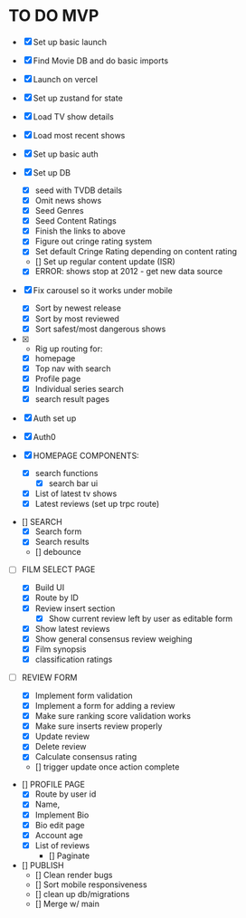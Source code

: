 # TO DO MVP

- [x] Set up basic launch
- [x] Find Movie DB and do basic imports
- [x] Launch on vercel
- [x] Set up zustand for state
- [x] Load TV show details
- [x] Load most recent shows
- [x] Set up basic auth

- [x] Set up DB

  - [x] seed with TVDB details
  - [x] Omit news shows
  - [x] Seed Genres
  - [x] Seed Content Ratings
  - [x] Finish the links to above
  - [x] Figure out cringe rating system
  - [x] Set default Cringe Rating depending on content rating
  - [] Set up regular content update (ISR)
  - [x] ERROR: shows stop at 2012 - get new data source

- [x] Fix carousel so it works under mobile

  - [x] Sort by newest release
  - [x] Sort by most reviewed
  - [x] Sort safest/most dangerous shows

- [x] - Rig up routing for:
  - [x] homepage
  - [x] Top nav with search
  - [x] Profile page
  - [x] Individual series search
  - [x] search result pages

- [x] Auth set up
- [x] Auth0

- [x] HOMEPAGE COMPONENTS:
  - [x] search functions
    - [x] search bar ui
  - [x] List of latest tv shows
  - [x] Latest reviews (set up trpc route)

- [] SEARCH
  - [x] Search form
  - [x] Search results
  - [] debounce

- [ ] FILM SELECT PAGE

  - [x] Build UI
  - [x] Route by ID
  - [x] Review insert section
    - [x] Show current review left by user as editable form
  - [x] Show latest reviews
  - [x] Show general consensus review weighing
  - [x] Film synopsis
  - [x] classification ratings

- [ ] REVIEW FORM
  - [x] Implement form validation
  - [x] Implement a form for adding a review
  - [x] Make sure ranking score validation works
  - [x] Make sure inserts review properly
  - [x] Update review
  - [x] Delete review
  - [x] Calculate consensus rating
  - [] trigger update once action complete

- [] PROFILE PAGE
  - [x] Route by user id
  - [x] Name,
  - [x] Implement Bio
  - [x] Bio edit page
  - [x] Account age
  - [x] List of reviews
    - [] Paginate

- [] PUBLISH
  - [] Clean render bugs
  - [] Sort mobile responsiveness
  - [] clean up db/migrations
  - [] Merge w/ main
